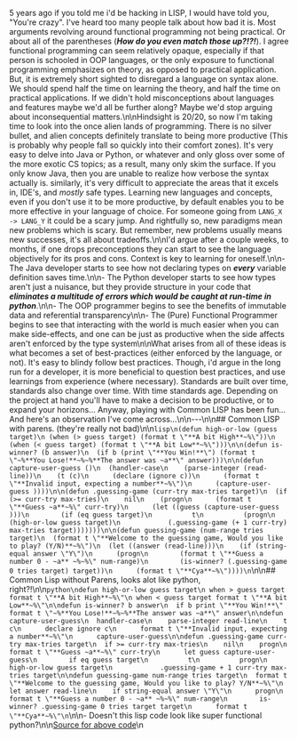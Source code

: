 5 years ago if you told me i'd be hacking in LISP, I would have told you, \"You're crazy\". I've heard too many people talk about how bad it is. Most arguments revolving around functional programming not being practical. Or about all of the parentheses (_**How do you even match those up?!?!**_). I agree functional programming can seem relatively opaque, especially if that person is schooled in OOP languages, or the only exposure to functional programming emphasizes on theory, as opposed to practical application. But, it is extremely short sighted to disregard a language on syntax alone. We should spend half the time on learning the theory, and half the time on practical applications. If we didn't hold misconceptions about languages and features maybe we'd all be further along? Maybe we'd stop arguing about inconsequential matters.\n\nHindsight is 20/20, so now I'm taking time to look into the once alien lands of programming. There is no silver bullet, and alien concepts definitely translate to being more productive (This is probably why people fall so quickly into their comfort zones). It's very easy to delve into Java or Python, or whatever and only gloss over some of the more exotic CS topics; as a result, many only skim the surface. If you only know Java, then you are unable to realize how verbose the syntax actually is. similarly, it's very difficult to appreciate the areas that it excels in, IDE's, and _mostly_ safe types. Learning new languages and concepts, even if you don't use it to be more productive, by default enables you to be more effective in your language of choice. For someone going from `LANG_X -> LANG_Y` it could be a scary jump. And rightfully so, new paradigms mean new problems which is scary. But remember, new problems usually means new successes, it's all about tradeoffs.\n\nI'd argue after a couple weeks, to months, if one drops preconceptions they can start to see the language objectively for its pros and cons. Context is key to learning for oneself.\n\n- The Java developer starts to see how not declaring types on _**every**_ variable definition saves time.\n\n- The Python developer starts to see how types aren't just a nuisance, but they provide structure in your code that _**eliminates a multitude of errors which would be caught at run-time in python**_.\n\n- The OOP programmer begins to see the benefits of immutable data and referential transparency\n\n- The (Pure) Functional Programmer begins to see that interacting with the world is much easier when you can make side-effects, and one can be just as productive when the side affects aren't enforced by the type system\n\nWhat arises from all of these ideas is what becomes a set of best-practices (either enforced by the language, or not). It's easy to blindy follow best practices. Though, i'd argue in the long run for a developer, it is more beneficial to question best practices, and use learnings from experience (where necessary). Standards are built over time, standards also change over time. With time standards age. Depending on the project at hand you'll have to make a decision to be productive, or to expand your horizons... Anyway, playing with Common LISP has been fun... And here's an observation I've come across...\n\n---\n\n## Common LISP with parens. (they're really not bad)\n\n```lisp\n(defun high-or-low (guess target)\n (when (> guess target) (format t \"**A bit High**~%\"))\n (when (< guess target) (format t \"**A bit Low**~%\")))\n\n(defun is-winner? (b answer)\n  (if b (print \"**You Win!**\") (format t \"~%**You Lose!**~%~%**The answer was ~a**\" answer)))\n\n(defun capture-user-guess ()\n  (handler-case\n    (parse-integer (read-line))\n    (t (c)\n      (declare (ignore c))\n      (format t \"**Invalid input, expecting a number**~%\")\n      (capture-user-guess ))))\n\n(defun .guessing-game (curr-try max-tries target)\n  (if (>= curr-try max-tries)\n    nil\n    (progn\n      (format t \"**Guess ~a**~%\" curr-try)\n      (let ((guess (capture-user-guess )))\n        (if (eq guess target)\n          t\n          (progn\n            (high-or-low guess target)\n            (.guessing-game (+ 1 curr-try) max-tries target)))))))\n\n(defun guessing-game (num-range tries target)\n  (format t \"**Welcome to the guessing game, Would you like to play? (Y/N)**~%\")\n  (let ((answer (read-line)))\n    (if (string-equal answer \"Y\")\n      (progn\n        (format t \"**Guess a number 0 - ~a** ~%~%\" num-range)\n        (is-winner? (.guessing-game 0 tries target) target))\n      (format t \"**Cya**~%\"))))\n```\n\n## Common Lisp without Parens, looks alot like python, right?!\n\n```python\ndefun high-or-low guess target\n when > guess target format t \"**A bit High**~%\"\n when < guess target format t \"**A bit Low**~%\"\n\ndefun is-winner? b answer\n  if b print \"**You Win!**\" format t \"~%**You Lose!**~%~%**The answer was ~a**\" answer\n\ndefun capture-user-guess\n  handler-case\n    parse-integer read-line\n    t c\n      declare ignore c\n      format t \"**Invalid input, expecting a number**~%\"\n      capture-user-guess\n\ndefun .guessing-game curr-try max-tries target\n  if >= curr-try max-tries\n    nil\n    progn\n      format t \"**Guess ~a**~%\" curr-try\n      let guess capture-user-guess\n        if eq guess target\n          t\n          progn\n            high-or-low guess target\n            .guessing-game + 1 curr-try max-tries target\n\ndefun guessing-game num-range tries target\n  format t \"**Welcome to the guessing game, Would you like to play? Y/N**~%\"\n  let answer read-line\n    if string-equal answer \"Y\"\n      progn\n        format t \"**Guess a number 0 - ~a** ~%~%\" num-range\n        is-winner? .guessing-game 0 tries target target\n      format t \"**Cya**~%\"\n```\n\n- Doesn't this lisp code look like super functional python?\n\n[Source for above code](https://github.com/beeceej/guessing-game)\n